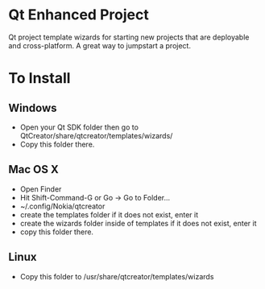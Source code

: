 Qt Enhanced Project
============================

Qt project template wizards for starting new projects that are deployable and cross-platform. 
A great way to jumpstart a project.


To Install
==========

Windows
----------
* Open your Qt SDK folder then go to QtCreator/share/qtcreator/templates/wizards/
* Copy this folder there.


Mac OS X
----------
* Open Finder
* Hit Shift-Command-G or Go -> Go to Folder...
* ~/.config/Nokia/qtcreator
* create the templates folder if it does not exist, enter it
* create the wizards folder inside of templates if it does not exist, enter it
* copy this folder there.

Linux
----------
* Copy this folder to /usr/share/qtcreator/templates/wizards
